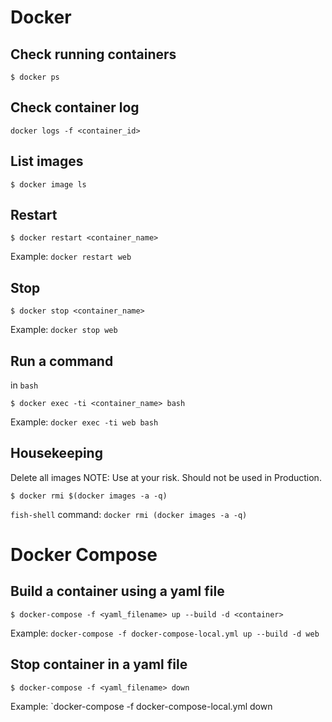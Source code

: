 # Docker

## Check running containers
```
$ docker ps
```
## Check container log
```
docker logs -f <container_id>
```

## List images
```
$ docker image ls
```

## Restart
```
$ docker restart <container_name>
```
Example:
`docker restart web`

## Stop
```
$ docker stop <container_name>
```
Example:
`docker stop web`

## Run a command
in `bash`
```
$ docker exec -ti <container_name> bash
```
Example:
`docker exec -ti web bash`


## Housekeeping
Delete all images
NOTE: Use at your risk. Should not be used in Production.
```
$ docker rmi $(docker images -a -q)
```
`fish-shell` command:
`docker rmi (docker images -a -q)`


# Docker Compose
## Build a container using a yaml file
```
$ docker-compose -f <yaml_filename> up --build -d <container>
```
Example:
`docker-compose -f docker-compose-local.yml up --build -d web`

## Stop container in a yaml file
```
$ docker-compose -f <yaml_filename> down
```
Example:
`docker-compose -f docker-compose-local.yml down




